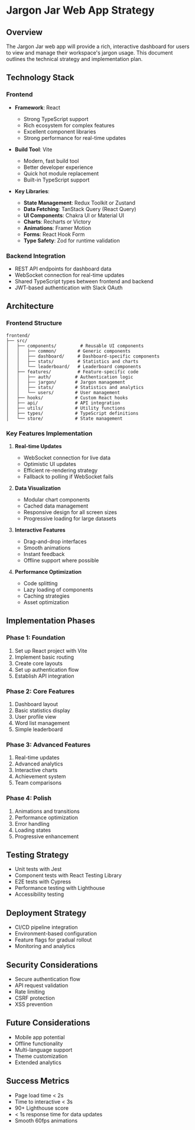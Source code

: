 # Jargon Jar Web App Strategy

## Overview
The Jargon Jar web app will provide a rich, interactive dashboard for users to view and manage their workspace's jargon usage. This document outlines the technical strategy and implementation plan.

## Technology Stack

### Frontend
- **Framework**: React
  - Strong TypeScript support
  - Rich ecosystem for complex features
  - Excellent component libraries
  - Strong performance for real-time updates
  
- **Build Tool**: Vite
  - Modern, fast build tool
  - Better developer experience
  - Quick hot module replacement
  - Built-in TypeScript support

- **Key Libraries**:
  - **State Management**: Redux Toolkit or Zustand
  - **Data Fetching**: TanStack Query (React Query)
  - **UI Components**: Chakra UI or Material UI
  - **Charts**: Recharts or Victory
  - **Animations**: Framer Motion
  - **Forms**: React Hook Form
  - **Type Safety**: Zod for runtime validation

### Backend Integration
- REST API endpoints for dashboard data
- WebSocket connection for real-time updates
- Shared TypeScript types between frontend and backend
- JWT-based authentication with Slack OAuth

## Architecture

### Frontend Structure
```
frontend/
├── src/
│   ├── components/         # Reusable UI components
│   │   ├── common/        # Generic components
│   │   ├── dashboard/     # Dashboard-specific components
│   │   ├── stats/         # Statistics and charts
│   │   └── leaderboard/   # Leaderboard components
│   ├── features/          # Feature-specific code
│   │   ├── auth/         # Authentication logic
│   │   ├── jargon/       # Jargon management
│   │   ├── stats/        # Statistics and analytics
│   │   └── users/        # User management
│   ├── hooks/            # Custom React hooks
│   ├── api/              # API integration
│   ├── utils/            # Utility functions
│   ├── types/            # TypeScript definitions
│   └── store/            # State management
```

### Key Features Implementation

1. **Real-time Updates**
   - WebSocket connection for live data
   - Optimistic UI updates
   - Efficient re-rendering strategy
   - Fallback to polling if WebSocket fails

2. **Data Visualization**
   - Modular chart components
   - Cached data management
   - Responsive design for all screen sizes
   - Progressive loading for large datasets

3. **Interactive Features**
   - Drag-and-drop interfaces
   - Smooth animations
   - Instant feedback
   - Offline support where possible

4. **Performance Optimization**
   - Code splitting
   - Lazy loading of components
   - Caching strategies
   - Asset optimization

## Implementation Phases

### Phase 1: Foundation
1. Set up React project with Vite
2. Implement basic routing
3. Create core layouts
4. Set up authentication flow
5. Establish API integration

### Phase 2: Core Features
1. Dashboard layout
2. Basic statistics display
3. User profile view
4. Word list management
5. Simple leaderboard

### Phase 3: Advanced Features
1. Real-time updates
2. Advanced analytics
3. Interactive charts
4. Achievement system
5. Team comparisons

### Phase 4: Polish
1. Animations and transitions
2. Performance optimization
3. Error handling
4. Loading states
5. Progressive enhancement

## Testing Strategy
- Unit tests with Jest
- Component tests with React Testing Library
- E2E tests with Cypress
- Performance testing with Lighthouse
- Accessibility testing

## Deployment Strategy
- CI/CD pipeline integration
- Environment-based configuration
- Feature flags for gradual rollout
- Monitoring and analytics

## Security Considerations
- Secure authentication flow
- API request validation
- Rate limiting
- CSRF protection
- XSS prevention

## Future Considerations
- Mobile app potential
- Offline functionality
- Multi-language support
- Theme customization
- Extended analytics

## Success Metrics
- Page load time < 2s
- Time to interactive < 3s
- 90+ Lighthouse score
- < 1s response time for data updates
- Smooth 60fps animations 